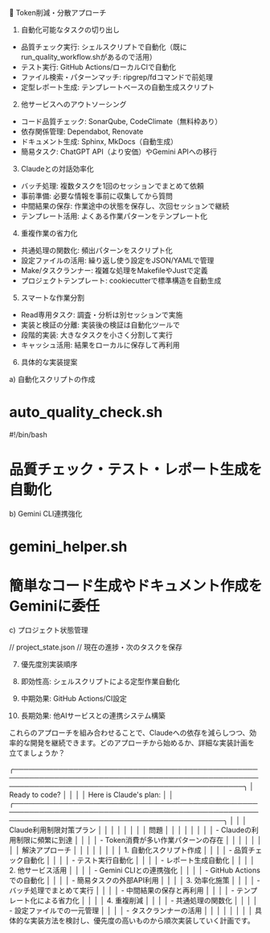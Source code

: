 
 🎯 Token削減・分散アプローチ

  1. 自動化可能なタスクの切り出し

  - 品質チェック実行: シェルスクリプトで自動化（既にrun_quality_workflow.shがあるので活用）
  - テスト実行: GitHub Actions/ローカルCIで自動化
  - ファイル検索・パターンマッチ: ripgrep/fdコマンドで前処理
  - 定型レポート生成: テンプレートベースの自動生成スクリプト

  2. 他サービスへのアウトソーシング

  - コード品質チェック: SonarQube, CodeClimate（無料枠あり）
  - 依存関係管理: Dependabot, Renovate
  - ドキュメント生成: Sphinx, MkDocs（自動生成）
  - 簡易タスク: ChatGPT API（より安価）やGemini APIへの移行

  3. Claudeとの対話効率化

  - バッチ処理: 複数タスクを1回のセッションでまとめて依頼
  - 事前準備: 必要な情報を事前に収集してから質問
  - 中間結果の保存: 作業途中の状態を保存し、次回セッションで継続
  - テンプレート活用: よくある作業パターンをテンプレート化

  4. 重複作業の省力化

  - 共通処理の関数化: 頻出パターンをスクリプト化
  - 設定ファイルの活用: 繰り返し使う設定をJSON/YAMLで管理
  - Make/タスクランナー: 複雑な処理をMakefileやJustで定義
  - プロジェクトテンプレート: cookiecutterで標準構造を自動生成

  5. スマートな作業分割

  - Read専用タスク: 調査・分析は別セッションで実施
  - 実装と検証の分離: 実装後の検証は自動化ツールで
  - 段階的実装: 大きなタスクを小さく分割して実行
  - キャッシュ活用: 結果をローカルに保存して再利用

  6. 具体的な実装提案

  a) 自動化スクリプトの作成

  # auto_quality_check.sh
  #!/bin/bash
  # 品質チェック・テスト・レポート生成を自動化

  b) Gemini CLI連携強化

  # gemini_helper.sh
  # 簡単なコード生成やドキュメント作成をGeminiに委任

  c) プロジェクト状態管理

  // project_state.json
  // 現在の進捗・次のタスクを保存

  7. 優先度別実装順序

  8. 即効性高: シェルスクリプトによる定型作業自動化
  9. 中期効果: GitHub Actions/CI設定
  10. 長期効果: 他AIサービスとの連携システム構築

  これらのアプローチを組み合わせることで、Claudeへの依存を減らしつつ、効率的な開発を継続できます。どのアプローチから始めるか、詳細な実装計画を      
  立てましょうか？

╭──────────────────────────────────────────────────────────────────────────────────────────────────────────────────────────────────────────────────╮
│ Ready to code?                                                                                                                                   │
│                                                                                                                                                  │
│ Here is Claude's plan:                                                                                                                           │
│ ╭──────────────────────────────────────────────────────────────────────────────────────────────────────────────────────────────────────────────╮ │
│ │ Claude利用制限対策プラン                                                                                                                     │ │
│ │                                                                                                                                              │ │
│ │ 問題                                                                                                                                         │ │
│ │                                                                                                                                              │ │
│ │ - Claudeの利用制限に頻繁に到達                                                                                                               │ │
│ │ - Token消費が多い作業パターンの存在                                                                                                          │ │
│ │                                                                                                                                              │ │
│ │ 解決アプローチ                                                                                                                               │ │
│ │                                                                                                                                              │ │
│ │ 1. 自動化スクリプト作成                                                                                                                      │ │
│ │   - 品質チェック自動化                                                                                                                       │ │
│ │   - テスト実行自動化                                                                                                                         │ │
│ │   - レポート生成自動化                                                                                                                       │ │
│ │ 2. 他サービス活用                                                                                                                            │ │
│ │   - Gemini CLIとの連携強化                                                                                                                   │ │
│ │   - GitHub Actionsでの自動化                                                                                                                 │ │
│ │   - 簡易タスクの外部API利用                                                                                                                  │ │
│ │ 3. 効率化施策                                                                                                                                │ │
│ │   - バッチ処理でまとめて実行                                                                                                                 │ │
│ │   - 中間結果の保存と再利用                                                                                                                   │ │
│ │   - テンプレート化による省力化                                                                                                               │ │
│ │ 4. 重複削減                                                                                                                                  │ │
│ │   - 共通処理の関数化                                                                                                                         │ │
│ │   - 設定ファイルでの一元管理                                                                                                                 │ │
│ │   - タスクランナーの活用                                                                                                                     │ │
│ │                                                                                                                                              │ │
│ │ 具体的な実装方法を検討し、優先度の高いものから順次実装していく計画です。 